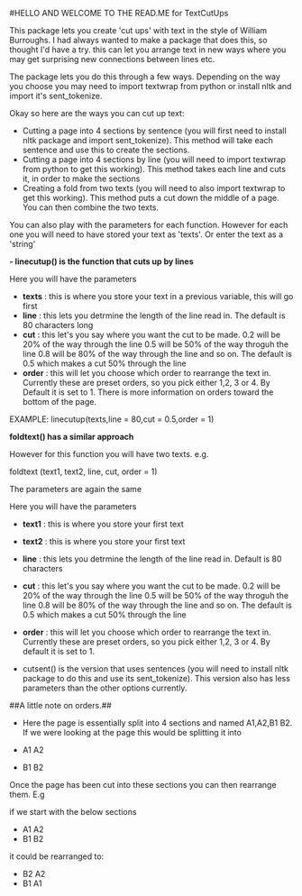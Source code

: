 #HELLO AND WELCOME TO THE READ.ME for TextCutUps

This package lets you create 'cut ups' with text in the style of William Burroughs. I had always wanted to make a package that does this, so thought I'd have a try. this can let you arrange text in new ways where you may get surprising new connections between lines etc.

 The package lets you do this through a few ways. Depending on the way you choose you may need to import textwrap from python or install nltk and import it's sent_tokenize.

Okay so here are  the ways you can cut up text:

- Cutting a page into 4 sections by sentence (you will first need to install nltk package and import sent_tokenize). This method will take each sentence and use this to create the sections.
- Cutting a page into 4 sections by line (you will need to import textwrap from python to get this working). This method takes each line and cuts it, in order to make the sections
- Creating a fold from two texts (you will need to also import textwrap to get this working). This method puts a cut down the middle of a page. You can then combine the two texts.

You can also play with the parameters for each function. However for each one you will need to have stored your text as 'texts'. Or enter the text as a 'string'


**- linecutup() is the function that cuts up by lines**

Here you will have the parameters
- **texts** : this is where you store your text in a previous variable, this will go first
- **line** : this lets you detrmine the length of the line read in. The default is 80 characters long
- **cut** : this let's you say where you want the cut to be made. 
0.2 will be 20% of the way through the line
0.5 will be 50% of the way throguh the line
0.8 will be 80% of the way through the line
and so on. The default is 0.5 which makes a cut 50% through the line
- **order** : this will let you choose which order to rearrange the text in. Currently these are preset orders, so you pick either 1,2, 3 or 4. By Default it is set to 1. There is more information on orders toward the bottom of the page.

EXAMPLE: linecutup(texts,line = 80,cut = 0.5,order = 1)

**foldtext() has a similar approach**

However for this function you will have two texts. e.g.

foldtext (text1, text2, line, cut, order = 1)

The parameters are again the same

Here you will have the parameters
- **text1** : this is where you store your first text
- **text2** : this is where you store your first text
- **line** : this lets you detrmine the length of the line read in. Default is 80 characters
- **cut** : this let's you say where you want the cut to be made.
0.2 will be 20% of the way through the line
0.5 will be 50% of the way throguh the line
0.8 will be 80% of the way through the line
and so on. The default is 0.5 which makes a cut 50% through the line
- **order** : this will let you choose which order to rearrange the text in. Currently these are preset orders, so you pick either 1,2, 3 or 4. By default it is set to 1.

- cutsent() is the version that uses sentences (you will need to install nltk package to do this and use its sent_tokenize). This version also has less parameters than the other options currently.

##A little note on orders.##
 - Here the page is essentially split into 4 sections and named A1,A2,B1 B2. If we were looking at the page this would be splitting it into

 - A1 A2
 - B1 B2

 Once the page has been cut into these sections you can then rearrange them. E.g

 if we start with the below sections

 - A1 A2
 - B1 B2

it could be rearranged to:

- B2 A2
- B1 A1


